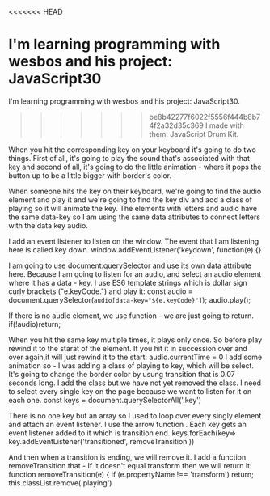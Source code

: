 <<<<<<< HEAD

I'm learning programming with wesbos and his project: JavaScript30
=======
I'm learning programming with wesbos and his project: JavaScript30.

>>>>>>> be8b42277f6022f5556f444b8b74f2a32d35c369
I made with them: JavaScript Drum Kit.

When you hit the corresponding key on your keyboard it's going to do two things. First of all,
it's going to play the sound that's associated with that key and second of
all, it's going to do the little animation - where it pops the button up to
be a little bigger with border's color.

When someone hits the key on their keyboard, we're going to find the audio element and play it and we're going to
find the key div and add a class of playing  so it will animate the key. The elements with letters and audio have the same  data-key so  I am using the same data attributes to connect letters with the data key audio.

I  add an event listener to listen on the window.  The event that I am  listening here is called key down.
window.addEventListener('keydown', function(e) {}

I am going to use document.querySelector and  use its own data attribute here.  Because I am  going to listen for an audio, and select an audio element where it has a data - key. I use ES6 template strings which is dollar sign curly brackets ("e.keyCode.") and play it:
const audio = document.querySelector(`audio[data-key="${e.keyCode}"]`);
audio.play();

If there is no audio element, we use function - we are just going to return.
if(!audio)return;

When you hit the same key multiple times, it plays only once.  So before play rewind it to the starat of the element. If you hit it in succession over and over again,it will just rewind it to the start:
audio.currentTime = 0
I add some animation so - I was adding a class of playing to key, which will be select.
It's going to change the border color by usung transition that is 0.07 seconds long.
I add the class but we have not yet removed the class.
I need to select every single key on the page because we want to listen for it on each one.
const keys = document.querySelectorAll('.key')

There is no one key but an array so I used to loop over every singly element and attach an event listener. I use the arrow function . Each key gets an event listener added to it which is transition end.
keys.forEach(key=> key.addEventListener('transitioned', removeTransition ))

And then when a transition is ending, we will remove it. I add a function removeTransition that - If it doesn't equal
transform then we will return it:
function removeTransition(e) {
    if (e.propertyName !== 'transform') return;
    this.classList.remove('playing')
